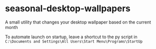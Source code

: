 # seasonal-desktop-wallpapers
A small utility that changes your desktop wallpaper based on the current month

To automate launch on startup, leave a shortcut to the py script in `C:\Documents and Settings\All Users\Start Menu\Programs\StartUp`

